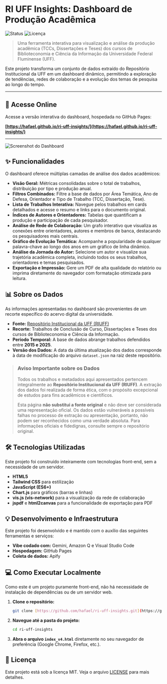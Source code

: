 # RI UFF Insights: Dashboard de Produção Acadêmica

![Status](https://img.shields.io/badge/status-ativo-success.svg)
![Licença](https://img.shields.io/badge/licença-MIT-blue.svg)

> Uma ferramenta interativa para visualização e análise da produção acadêmica (TCCs, Dissertações e Teses) dos cursos de Biblioteconomia e Ciência da Informação da Universidade Federal Fluminense (UFF).

Este projeto transforma um conjunto de dados extraído do Repositório Institucional da UFF em um dashboard dinâmico, permitindo a exploração de tendências, redes de colaboração e a evolução dos temas de pesquisa ao longo do tempo.

---

## 🚀 Acesse Online

Acesse a versão interativa do dashboard, hospedada no GitHub Pages:

**[https://hafael.github.io/ri-uff-insights/](https://hafael.github.io/ri-uff-insights/)**

---

![Screenshot do Dashboard](https://i.imgur.com/BlWSCt6.png)

## ✨ Funcionalidades

O dashboard oferece múltiplas camadas de análise dos dados acadêmicos:

* **Visão Geral:** Métricas consolidadas sobre o total de trabalhos, distribuição por tipo e produção anual.
* **Filtros Combinados:** Filtre a base de dados por Área Temática, Ano de Defesa, Orientador e Tipo de Trabalho (TCC, Dissertação, Tese).
* **Lista de Trabalhos Interativa:** Navegue pelos trabalhos em cards detalhados e acesse o resumo e links para o documento original.
* **Índices de Autores e Orientadores:** Tabelas que quantificam a produção e participação de cada pesquisador.
* **Análise de Rede de Colaboração:** Um grafo interativo que visualiza as conexões entre orientadores, autores e membros de banca, destacando os pesquisadores mais centrais.
* **Gráfico de Evolução Temática:** Acompanhe a popularidade de qualquer palavra-chave ao longo dos anos em um gráfico de linha dinâmico.
* **Análise da Jornada do Autor:** Selecione um autor e visualize sua trajetória acadêmica completa, incluindo todos os seus trabalhos, orientadores e temas pesquisados.
* **Exportação e Impressão:** Gere um PDF de alta qualidade do relatório ou imprima diretamente do navegador com formatação otimizada para leitura.

## 📊 Sobre os Dados

As informações apresentadas no dashboard são provenientes de um recorte específico do acervo digital da universidade.

* **Fonte:** [Repositório Institucional da UFF (RIUFF)](https://app.uff.br/riuff/)
* **Recorte:** Trabalhos de Conclusão de Curso, Dissertações e Teses dos cursos de Biblioteconomia e Ciência da Informação.
* **Período Temporal:** A base de dados abrange trabalhos defendidos entre **2015 e 2025**.
* **Versão dos Dados:** A data da última atualização dos dados corresponde à data de modificação do arquivo `dataset.json` na raiz deste repositório.

> ### Aviso Importante sobre os Dados
> Todos os trabalhos e metadados aqui apresentados pertencem integralmente ao **Repositório Institucional da UFF (RIUFF)**. A extração dos dados foi realizada de forma ética, com o propósito excepcional de estudos para fins acadêmicos e científicos.
>
> Esta página **não substitui a fonte original** e não deve ser considerada uma representação oficial. Os dados estão vulneráveis a possíveis falhas no processo de extração ou apresentação, portanto, não podem ser reconhecidos como uma verdade absoluta. Para informações oficiais e fidedignas, consulte sempre o repositório original.

## 🛠️ Tecnologias Utilizadas

Este projeto foi construído inteiramente com tecnologias front-end, sem a necessidade de um servidor.

* **HTML5**
* **Tailwind CSS** para estilização
* **JavaScript (ES6+)**
* **Chart.js** para gráficos (barras e linhas)
* **vis.js (vis-network)** para a visualização da rede de colaboração
* **jspdf** e **html2canvas** para a funcionalidade de exportação para PDF

## 💡 Desenvolvimento e Infraestrutura

Este projeto foi desenvolvido e é mantido com o auxílio das seguintes ferramentas e serviços:

* **Vibe codado com:** Gemini, Amazon Q e Visual Studio Code
* **Hospedagem:** GitHub Pages
* **Coleta de dados:** Apify

## 💻 Como Executar Localmente

Como este é um projeto puramente front-end, não há necessidade de instalação de dependências ou de um servidor web.

1.  **Clone o repositório:**
    ```bash
    git clone [https://github.com/hafael/ri-uff-insights.git](https://github.com/hafael/ri-uff-insights.git)
    ```
2.  **Navegue até a pasta do projeto:**
    ```bash
    cd ri-uff-insights
    ```
3.  **Abra o arquivo `index_v4.html`** diretamente no seu navegador de preferência (Google Chrome, Firefox, etc.).

## 📄 Licença

Este projeto está sob a licença MIT. Veja o arquivo [LICENSE](LICENSE.md) para mais detalhes.
